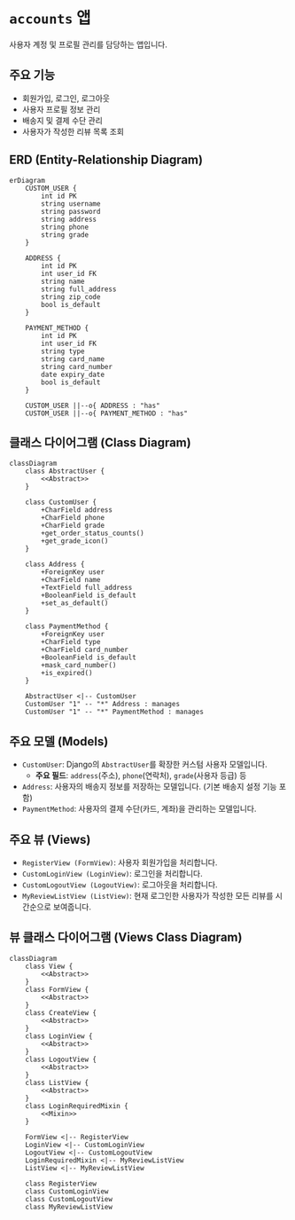 # `accounts` 앱

사용자 계정 및 프로필 관리를 담당하는 앱입니다.

## 주요 기능

-   회원가입, 로그인, 로그아웃
-   사용자 프로필 정보 관리
-   배송지 및 결제 수단 관리
-   사용자가 작성한 리뷰 목록 조회

## ERD (Entity-Relationship Diagram)

```mermaid
erDiagram
    CUSTOM_USER {
        int id PK
        string username
        string password
        string address
        string phone
        string grade
    }

    ADDRESS {
        int id PK
        int user_id FK
        string name
        string full_address
        string zip_code
        bool is_default
    }

    PAYMENT_METHOD {
        int id PK
        int user_id FK
        string type
        string card_name
        string card_number
        date expiry_date
        bool is_default
    }

    CUSTOM_USER ||--o{ ADDRESS : "has"
    CUSTOM_USER ||--o{ PAYMENT_METHOD : "has"
```

## 클래스 다이어그램 (Class Diagram)

```mermaid
classDiagram
    class AbstractUser {
        <<Abstract>>
    }

    class CustomUser {
        +CharField address
        +CharField phone
        +CharField grade
        +get_order_status_counts()
        +get_grade_icon()
    }

    class Address {
        +ForeignKey user
        +CharField name
        +TextField full_address
        +BooleanField is_default
        +set_as_default()
    }

    class PaymentMethod {
        +ForeignKey user
        +CharField type
        +CharField card_number
        +BooleanField is_default
        +mask_card_number()
        +is_expired()
    }

    AbstractUser <|-- CustomUser
    CustomUser "1" -- "*" Address : manages
    CustomUser "1" -- "*" PaymentMethod : manages
```

## 주요 모델 (Models)

-   `CustomUser`: Django의 `AbstractUser`를 확장한 커스텀 사용자 모델입니다.
    -   **주요 필드**: `address`(주소), `phone`(연락처), `grade`(사용자 등급) 등
-   `Address`: 사용자의 배송지 정보를 저장하는 모델입니다. (기본 배송지 설정 기능 포함)
-   `PaymentMethod`: 사용자의 결제 수단(카드, 계좌)을 관리하는 모델입니다.

## 주요 뷰 (Views)

-   `RegisterView (FormView)`: 사용자 회원가입을 처리합니다.
-   `CustomLoginView (LoginView)`: 로그인을 처리합니다.
-   `CustomLogoutView (LogoutView)`: 로그아웃을 처리합니다.
-   `MyReviewListView (ListView)`: 현재 로그인한 사용자가 작성한 모든 리뷰를 시간순으로 보여줍니다.

## 뷰 클래스 다이어그램 (Views Class Diagram)

```mermaid
classDiagram
    class View {
        <<Abstract>>
    }
    class FormView {
        <<Abstract>>
    }
    class CreateView {
        <<Abstract>>
    }
    class LoginView {
        <<Abstract>>
    }
    class LogoutView {
        <<Abstract>>
    }
    class ListView {
        <<Abstract>>
    }
    class LoginRequiredMixin {
        <<Mixin>>
    }

    FormView <|-- RegisterView
    LoginView <|-- CustomLoginView
    LogoutView <|-- CustomLogoutView
    LoginRequiredMixin <|-- MyReviewListView
    ListView <|-- MyReviewListView

    class RegisterView
    class CustomLoginView
    class CustomLogoutView
    class MyReviewListView
```
